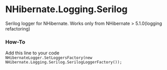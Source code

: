 # NHibernate.Logging.Serilog
Serilog logger for NHibernate. Works only from NHibernate > 5.1.0(logging refactoring)

### How-To
Add this line to your code   
`NHibernateLogger.SetLoggersFactory(new NHibernate.Logging.Serilog.SerilogLoggerFactory());`

